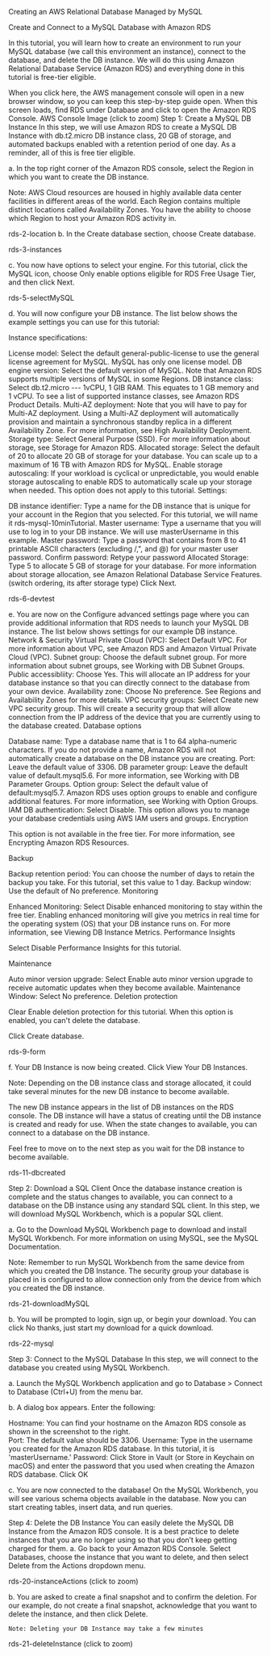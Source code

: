 Creating an AWS Relational Database Managed by MySQL

Create and Connect to a MySQL Database
with Amazon RDS

In this tutorial, you will learn how to create an environment to run your MySQL database (we call this environment an instance), connect to the database, and delete the DB instance.  We will do this using Amazon Relational Database Service (Amazon RDS) and everything done in this tutorial is free-tier eligible.

When you click here, the AWS management console will open in a new browser window, so you can keep this step-by-step guide open. When this screen loads, find RDS under Database and click to open the Amazon RDS Console.
AWS Console Image
(click to zoom)
Step 1: Create a MySQL DB Instance
In this step, we will use Amazon RDS to create a MySQL DB Instance with db.t2.micro DB instance class, 20 GB of storage, and automated backups enabled with a retention period of one day. As a reminder, all of this is free tier eligible.

a. In the top right corner of the Amazon RDS console, select the Region in which you want to create the DB instance.

Note: AWS Cloud resources are housed in highly available data center facilities in different areas of the world. Each Region contains multiple distinct locations called Availability Zones. You have the ability to choose which Region to host your Amazon RDS activity in. 

rds-2-location
b.   In the Create database section, choose Create database.

 

 

rds-3-instances

c.  You now have options to select your engine.  For this tutorial, click the MySQL icon, choose Only enable options eligible for RDS Free Usage Tier, and then click Next.

 

rds-5-selectMySQL

d. You will now configure your DB instance. The list below shows the example settings you can use for this tutorial:

Instance specifications:

License model: Select the default general-public-license to use the general license agreement for MySQL. MySQL has only one license model.
DB engine version: Select the default version of MySQL. Note that Amazon RDS supports multiple versions of MySQL in some Regions.
DB instance class: Select db.t2.micro --- 1vCPU, 1 GIB RAM.  This equates to 1 GB memory and 1 vCPU. To see a list of supported instance classes, see Amazon RDS Product Details.
Multi-AZ deployment: Note that you will have to pay for Multi-AZ deployment. Using a Multi-AZ deployment will automatically provision and maintain a synchronous standby replica in a different Availability Zone.  For more information, see High Availability Deployment.
Storage type: Select General Purpose (SSD). For more information about storage, see Storage for Amazon RDS.
Allocated storage: Select the default of 20 to allocate 20 GB of storage for your database.  You can scale up to a maximum of 16 TB with Amazon RDS for MySQL.
Enable storage autoscaling: If your workload is cyclical or unpredictable, you would enable storage autoscaling to enable RDS to automatically scale up your storage when needed. This option does not apply to this tutorial.
Settings:

DB instance identifier: Type a name for the DB instance that is unique for your account in the Region that you selected. For this tutorial, we will name it rds-mysql-10minTutorial.
Master username: Type a username that you will use to log in to your DB instance. We will use masterUsername in this example.
Master password: Type a password that contains from 8 to 41 printable ASCII characters (excluding /,", and @) for your master user password.
Confirm password: Retype your password
Allocated Storage: Type 5 to allocate 5 GB of storage for your database. For more information about storage allocation, see Amazon Relational Database Service Features. (switch ordering, its after storage type)
Click Next.

 

rds-6-devtest

e. You are now on the Configure advanced settings page where you can provide additional information that RDS needs to launch your MySQL DB instance. The list below shows settings for our example DB instance.
Network & Security
Virtual Private Cloud (VPC): Select Default VPC. For more information about VPC, see Amazon RDS and Amazon Virtual Private Cloud (VPC).
Subnet group: Choose the default subnet group. For more information about subnet groups, see Working with DB Subnet Groups.
Public accessibliity: Choose Yes. This will allocate an IP address for your database instance so that you can directly connect to the database from your own device.
Availability zone: Choose No preference. See Regions and Availability Zones for more details.
VPC security groups: Select Create new VPC security group. This will create a security group that will allow connection from the IP address of the device that you are currently using to the database created.
Database options

Database name: Type a database name that is 1 to 64 alpha-numeric characters. If you do not provide a name, Amazon RDS will not automatically create a database on the DB instance you are creating.
Port: Leave the default value of 3306.
DB parameter group: Leave the default value of default.mysql5.6. For more information, see Working with DB Parameter Groups.
Option group: Select the default value of default:mysql5.7. Amazon RDS uses option groups to enable and configure additional features.  For more information, see Working with Option Groups.
IAM DB authentication: Select Disable. This option allows you to manage your database credentials using AWS IAM users and groups.
Encryption

This option is not available in the free tier. For more information, see Encrypting Amazon RDS Resources.

Backup

Backup retention period: You can choose the number of days to retain the backup you take. For this tutorial, set this value to 1 day.
Backup window: Use the default of No preference.
Monitoring

Enhanced Monitoring: Select Disable enhanced monitoring to stay within the free tier. Enabling enhanced monitoring will give you metrics in real time for the operating system (OS) that your DB instance runs on. For more information, see Viewing DB Instance Metrics.
Performance Insights

Select Disable Performance Insights for this tutorial.

Maintenance

Auto minor version upgrade: Select Enable auto minor version upgrade to receive automatic updates when they become available.
Maintenance Window: Select No preference.
Deletion protection

Clear Enable deletion protection for this tutorial. When this option is enabled, you can't delete the database.
 

Click Create database.

rds-9-form

f. Your DB Instance is now being created.  Click View Your DB Instances.

Note: Depending on the DB instance class and storage allocated, it could take several minutes for the new DB instance to become available.

The new DB instance appears in the list of DB instances on the RDS console. The DB instance will have a status of creating until the DB instance is created and ready for use.  When the state changes to available, you can connect to a database on the DB instance. 

Feel free to move on to the next step as you wait for the DB instance to become available.

rds-11-dbcreated

Step 2: Download a SQL Client
Once the database instance creation is complete and the status changes to available, you can connect to a database on the DB instance using any standard SQL client. In this step, we will download MySQL Workbench, which is a popular SQL client.

a. Go to the Download MySQL Workbench page to download and install MySQL Workbench. For more information on using MySQL, see the MySQL Documentation.

Note:  Remember to run MySQL Workbench from the same device from which you created the DB Instance. The security group your database is placed in is configured to allow connection only from the device from which you created the DB instance.

rds-21-downloadMySQL


b. You will be prompted to login, sign up, or begin your download.  You can click No thanks, just start my download for a quick download.

rds-22-mysql

Step 3: Connect to the MySQL Database
In this step, we will connect to the database you created using MySQL Workbench.

a. Launch the MySQL Workbench application and go to Database > Connect to Database (Ctrl+U) from the menu bar.



b. A dialog box appears.  Enter the following:

Hostname: You can find your hostname on the Amazon RDS console as shown in the screenshot to the right.  
Port: The default value should be 3306.
Username: Type in the username you created for the Amazon RDS database.  In this tutorial, it is 'masterUsername.'
Password: Click Store in Vault (or Store in Keychain on macOS) and enter the password that you used when creating the Amazon RDS database.
Click OK

 
c. You are now connected to the database! On the MySQL Workbench, you will see various schema objects available in the database. Now you can start creating tables, insert data, and run queries.


Step 4: Delete the DB Instance
You can easily delete the MySQL DB Instance from the Amazon RDS console. It is a best practice to delete instances that you are no longer using so that you don’t keep getting charged for them.
a. Go back to your Amazon RDS Console. Select Databases, choose the instance that you want to delete, and then select Delete from the Actions dropdown menu.

rds-20-instanceActions
(click to zoom)

b. You are asked to create a final snapshot and to confirm the deletion. For our example, do not create a final snapshot, acknowledge that you want to delete the instance, and then click Delete. 

    Note: Deleting your DB Instance may take a few minutes

rds-21-deleteInstance
(click to zoom)
